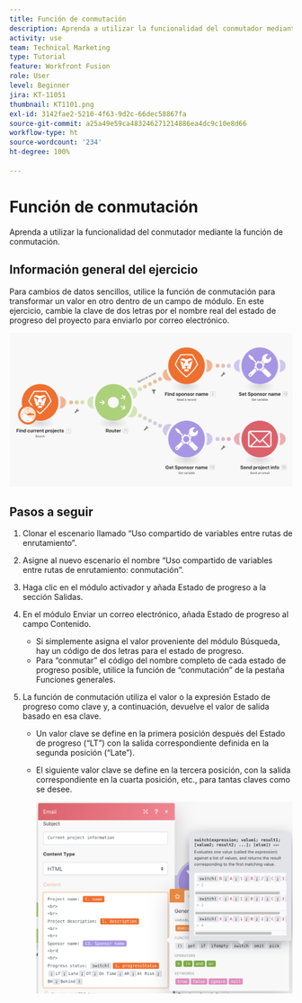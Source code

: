 ```yaml
---
title: Función de conmutación
description: Aprenda a utilizar la funcionalidad del conmutador mediante la función de conmutación.
activity: use
team: Technical Marketing
type: Tutorial
feature: Workfront Fusion
role: User
level: Beginner
jira: KT-11051
thumbnail: KT1101.png
exl-id: 3142fae2-5210-4f63-9d2c-66dec58867fa
source-git-commit: a25a49e59ca483246271214886ea4dc9c10e8d66
workflow-type: ht
source-wordcount: '234'
ht-degree: 100%

---
```


# Función de conmutación

Aprenda a utilizar la funcionalidad del conmutador mediante la función de conmutación.

## Información general del ejercicio

Para cambios de datos sencillos, utilice la función de conmutación para transformar un valor en otro dentro de un campo de módulo. En este ejercicio, cambie la clave de dos letras por el nombre real del estado de progreso del proyecto para enviarlo por correo electrónico.

![Imagen 1 de la Función de cambio](../12-exercises/assets/switch-function-walkthrough-1.png)

## Pasos a seguir

1. Clonar el escenario llamado “Uso compartido de variables entre rutas de enrutamiento”.
1. Asigne al nuevo escenario el nombre “Uso compartido de variables entre rutas de enrutamiento: conmutación”.
1. Haga clic en el módulo activador y añada Estado de progreso a la sección Salidas.
1. En el módulo Enviar un correo electrónico, añada Estado de progreso al campo Contenido.

   + Si simplemente asigna el valor proveniente del módulo Búsqueda, hay un código de dos letras para el estado de progreso.
   + Para “conmutar” el código del nombre completo de cada estado de progreso posible, utilice la función de “conmutación” de la pestaña Funciones generales.

1. La función de conmutación utiliza el valor o la expresión Estado de progreso como clave y, a continuación, devuelve el valor de salida basado en esa clave.

   + Un valor clave se define en la primera posición después del Estado de progreso (“LT”) con la salida correspondiente definida en la segunda posición (“Late”).
   + El siguiente valor clave se define en la tercera posición, con la salida correspondiente en la cuarta posición, etc., para tantas claves como se desee.

     ![Imagen 2 de la Función de cambio](../12-exercises/assets/switch-function-walkthrough-2.png)

